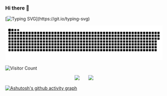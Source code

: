 ### Hi there 👋

[![Typing SVG](https://readme-typing-svg.herokuapp.com?font=Fira+Code&pause=1000&random=false&width=435&lines=Good+day+to+you+and+to+me.)](https://git.io/typing-svg)

![](https://raw.githubusercontent.com/yujiajunn/yujiajunn/output/github-contribution-grid-snake.svg)

![Visitor Count](https://profile-counter.glitch.me/yujiajunn/count.svg)

<div align="center">
<span>&emsp;&emsp;</span>
<img height="170px" src="https://github-readme-stats.vercel.app/api?username=yujiajunn" /><span>&emsp;&emsp;</span><img height="170px" src="https://github-readme-stats.vercel.app/api/top-langs/?username=fjqz177&layout=compact&langs_count=8" />
<span>&emsp;&emsp;</span>
</div>

[![Ashutosh's github activity graph](https://github-readme-activity-graph-fjqz177.vercel.app/graph?username=yujiajunn&theme=github-light)](https://github.com/ashutosh00710/github-readme-activity-graph)
